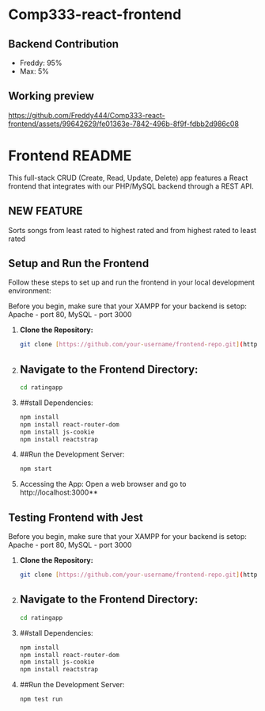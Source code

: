 
# Comp333-react-frontend

## Backend Contribution
- Freddy: 95%
- Max: 5%

## Working preview

https://github.com/Freddy444/Comp333-react-frontend/assets/99642629/fe01363e-7842-496b-8f9f-fdbb2d986c08


# Frontend README
This full-stack CRUD (Create, Read, Update, Delete) app features a React frontend that integrates with our PHP/MySQL backend through a REST API. 

## NEW FEATURE
Sorts songs from least rated to highest rated and from highest rated to least rated
## Setup and Run the Frontend

Follow these steps to set up and run the frontend in your local development environment:

Before you begin, make sure that your XAMPP for your backend is setop: Apache - port 80, MySQL - port 3000

1. **Clone the Repository:**
   ```bash
   git clone [https://github.com/your-username/frontend-repo.git](https://github.com/Freddy444/Comp333-react-frontend.git)

2. ## Navigate to the Frontend Directory:
   ```bash
   cd ratingapp

3. ##stall Dependencies:
   ```bash
   npm install
   npm install react-router-dom
   npm install js-cookie
   npm install reactstrap

4. ##Run the Development Server:
   ```bash
   npm start

5. Accessing the App:
Open a web browser and go to http://localhost:3000**

## Testing Frontend with Jest

Before you begin, make sure that your XAMPP for your backend is setop: Apache - port 80, MySQL - port 3000

1. **Clone the Repository:**
   ```bash
   git clone [https://github.com/your-username/frontend-repo.git](https://github.com/Freddy444/Comp333-react-frontend.git)

2. ## Navigate to the Frontend Directory:
   ```bash
   cd ratingapp

3. ##stall Dependencies:
   ```bash
   npm install
   npm install react-router-dom
   npm install js-cookie
   npm install reactstrap

4. ##Run the Development Server:
   ```bash
   npm test run
